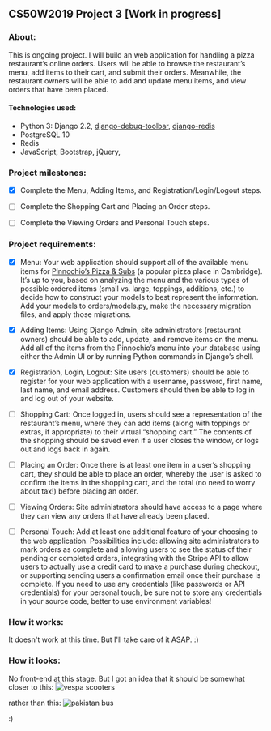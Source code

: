 ## CS50W2019 Project 3 [Work in progress]

### About:
This is ongoing project. I will build an web application for handling a pizza restaurant’s online orders. Users will be able to browse the restaurant’s menu, add items to their cart, and submit their orders. Meanwhile, the restaurant owners will be able to add and update menu items, and view orders that have been placed.

#### Technologies used:
 * Python 3: Django 2.2, [django-debug-toolbar](https://github.com/jazzband/django-debug-toolbar), [django-redis](https://niwinz.github.io/django-redis/latest/)
 * PostgreSQL 10
 * Redis
 * JavaScript, Bootstrap, jQuery,


### Project milestones:
- [x] Complete the Menu, Adding Items, and Registration/Login/Logout steps.
- [ ] Complete the Shopping Cart and Placing an Order steps.
- [ ] Complete the Viewing Orders and Personal Touch steps.


### Project requirements:
- [x] Menu: Your web application should support all of the available menu items for [Pinnochio’s Pizza & Subs](http://www.pinocchiospizza.net/menu.html) (a popular pizza place in Cambridge). It’s up to you, based on analyzing the menu and the various types of possible ordered items (small vs. large, toppings, additions, etc.) to decide how to construct your models to best represent the information. Add your models to orders/models.py, make the necessary migration files, and apply those migrations.
- [x] Adding Items: Using Django Admin, site administrators (restaurant owners) should be able to add, update, and remove items on the menu. Add all of the items from the Pinnochio’s menu into your database using either the Admin UI or by running Python commands in Django’s shell.
- [x] Registration, Login, Logout: Site users (customers) should be able to register for your web application with a username, password, first name, last name, and email address. Customers should then be able to log in and log out of your website.
- [ ] Shopping Cart: Once logged in, users should see a representation of the restaurant’s menu, where they can add items (along with toppings or extras, if appropriate) to their virtual “shopping cart.” The contents of the shopping should be saved even if a user closes the window, or logs out and logs back in again.
- [ ] Placing an Order: Once there is at least one item in a user’s shopping cart, they should be able to place an order, whereby the user is asked to confirm the items in the shopping cart, and the total (no need to worry about tax!) before placing an order.
- [ ] Viewing Orders: Site administrators should have access to a page where they can view any orders that have already been placed.
- [ ] Personal Touch: Add at least one additional feature of your choosing to the web application. Possibilities include: allowing site administrators to mark orders as complete and allowing users to see the status of their pending or completed orders, integrating with the Stripe API to allow users to actually use a credit card to make a purchase during checkout, or supporting sending users a confirmation email once their purchase is complete. If you need to use any credentials (like passwords or API credentials) for your personal touch, be sure not to store any credentials in your source code, better to use environment variables!


### How it works:
It doesn't work at this time. But I'll take care of it ASAP. :)

### How it looks: 
No front-end at this stage. But I got an idea that it should be somewhat closer to this: 
![vespa scooters](https://d39a3h63xew422.cloudfront.net/wp-content/uploads/2016/02/21034229/is-this-piaggio-museum-the-most-cheerful-place-in-italy-1476934523082-2000x1331.jpg) 

rather than this: 
![pakistan bus](https://i.ytimg.com/vi/v1uQP40wg7w/maxresdefault.jpg) 

:)